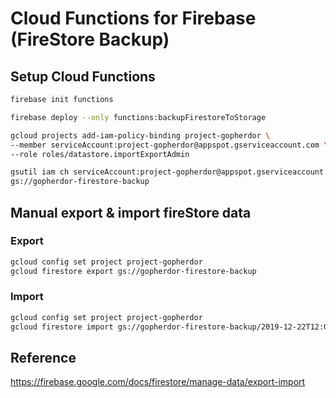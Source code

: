 # Cloud Functions for Firebase (FireStore Backup)

## Setup Cloud Functions

```bash
firebase init functions
```

```bash
firebase deploy --only functions:backupFirestoreToStorage

gcloud projects add-iam-policy-binding project-gopherdor \
--member serviceAccount:project-gopherdor@appspot.gserviceaccount.com \
--role roles/datastore.importExportAdmin

gsutil iam ch serviceAccount:project-gopherdor@appspot.gserviceaccount.com:admin \
gs://gopherdor-firestore-backup
```

## Manual export & import fireStore data

### Export

```bash
gcloud config set project project-gopherdor
gcloud firestore export gs://gopherdor-firestore-backup
```

### Import

```bash
gcloud config set project project-gopherdor
gcloud firestore import gs://gopherdor-firestore-backup/2019-12-22T12:07:48_23056/
```

## Reference

https://firebase.google.com/docs/firestore/manage-data/export-import
